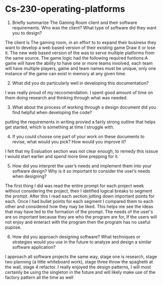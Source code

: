 # Cs-230-operating-platforms

1) Briefly summarize The Gaming Room client and their software requirements. Who was the client? What type of software did they want you to design?

The client is The gaming room, in an effort to to expand their business they want to develop a web based version of their existing game Draw it or lose it.
The new web based version of the was to serve multiple platforms from the same source.
The game logic had the following required funtions:A game will have the ability to have one or more teams involved, each team will have multiple players,
game and team names must be unique, only one instance of the game can exist in memory at any given time.

2) What did you do particularly well in developing this documentation?

I was really proud of my reccomendation. I spent good amount of time on them doing research and thinking through what was needed.

3) What about the process of working through a design document did you find helpful when developing the code?

putting the requirements in writing provied a fairly strong outline that helps get started, which is something at time I struggle with.

4) If you could choose one part of your work on these documents to revise, what would you pick? How would you improve it?

I felt that my Evaluation section was not clear enough, to remedy this isssue I would start earlier and spend more time prepping for it.

5) How did you interpret the user’s needs and implement them into your software design? Why is it so important to consider the user’s needs when designing?

The first thing I did was read the entire prompt for each project week without considering the project, then I idetified logical breaks to segment the prompt.
After this I read each section jotting down important points for each. Once I had bullet points for each segment I compared them to each other and considered how they may be liked.
This helps me see the ideas that may have led to the formation of the prompt. The needs of the user's are so important because they are who the program are for,
If the users will not enjoy and enteract with the program then the program has no useful pupose.

6) How did you approach designing software? What techniques or strategies would you use in the future to analyze and design a similar software application?

I approach all software projects the same way, stage one is research, stage two planning (a little whiteboard work), stage three throw the spaghetti at the wall,
stage 4 refactor. I really enjoyed the design patterns, I will most certainly be using the singleton in the future and will likely make use of the factory pattern all the time as well
